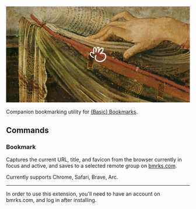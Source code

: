 <p align="center">
   <img src="https://raw.githubusercontent.com/raycast/extensions/20022cf4e7e465042b1e161ec4a2df475de0aac5/extensions/bmrks/assets/og.png">
 </p>

Companion bookmarking utility for [(Basic) Bookmarks](bmrks.com).

## Commands

### Bookmark

Captures the current URL, title, and favicon from the browser currently in focus and active, and saves to a selected remote group on [bmrks.com](https://bmrks.com).

Currently supports Chrome, Safari, Brave, Arc.

---

In order to use this extension, you'll need to have an account on bmrks.com, and log in after installing.
